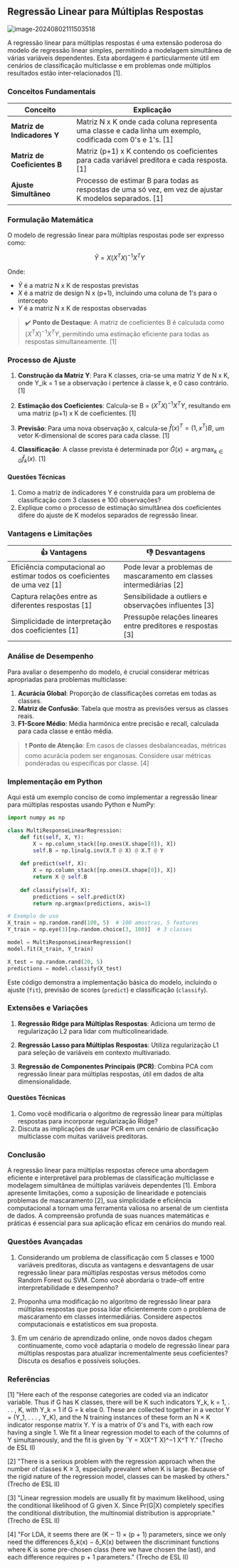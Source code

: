 ## Regressão Linear para Múltiplas Respostas

![image-20240802111503518](C:\Users\diego.rodrigues\AppData\Roaming\Typora\typora-user-images\image-20240802111503518.png)

A regressão linear para múltiplas respostas é uma extensão poderosa do modelo de regressão linear simples, permitindo a modelagem simultânea de várias variáveis dependentes. Esta abordagem é particularmente útil em cenários de classificação multiclasse e em problemas onde múltiplos resultados estão inter-relacionados [1].

### Conceitos Fundamentais

| Conceito                     | Explicação                                                   |
| ---------------------------- | ------------------------------------------------------------ |
| **Matriz de Indicadores Y**  | Matriz N x K onde cada coluna representa uma classe e cada linha um exemplo, codificada com 0's e 1's. [1] |
| **Matriz de Coeficientes B** | Matriz (p+1) x K contendo os coeficientes para cada variável preditora e cada resposta. [1] |
| **Ajuste Simultâneo**        | Processo de estimar B para todas as respostas de uma só vez, em vez de ajustar K modelos separados. [1] |

### Formulação Matemática

O modelo de regressão linear para múltiplas respostas pode ser expresso como:

$$
\hat{Y} = X(X^T X)^{-1}X^T Y
$$

Onde:
- $\hat{Y}$ é a matriz N x K de respostas previstas
- $X$ é a matriz de design N x (p+1), incluindo uma coluna de 1's para o intercepto
- $Y$ é a matriz N x K de respostas observadas

> ✔️ **Ponto de Destaque**: A matriz de coeficientes B é calculada como $(X^T X)^{-1}X^T Y$, permitindo uma estimação eficiente para todas as respostas simultaneamente. [1]

### Processo de Ajuste

1. **Construção da Matriz Y**: Para K classes, cria-se uma matriz Y de N x K, onde Y_ik = 1 se a observação i pertence à classe k, e 0 caso contrário. [1]

2. **Estimação dos Coeficientes**: Calcula-se B = $(X^T X)^{-1}X^T Y$, resultando em uma matriz (p+1) x K de coeficientes. [1]

3. **Previsão**: Para uma nova observação x, calcula-se $\hat{f}(x)^T = (1, x^T)B$, um vetor K-dimensional de scores para cada classe. [1]

4. **Classificação**: A classe prevista é determinada por $\hat{G}(x) = \arg\max_{k \in G} \hat{f}_k(x)$. [1]

#### Questões Técnicas

1. Como a matriz de indicadores Y é construída para um problema de classificação com 3 classes e 100 observações?
2. Explique como o processo de estimação simultânea dos coeficientes difere do ajuste de K modelos separados de regressão linear.

### Vantagens e Limitações

| 👍 Vantagens                                                  | 👎 Desvantagens                                               |
| ------------------------------------------------------------ | ------------------------------------------------------------ |
| Eficiência computacional ao estimar todos os coeficientes de uma vez [1] | Pode levar a problemas de mascaramento em classes intermediárias [2] |
| Captura relações entre as diferentes respostas [1]           | Sensibilidade a outliers e observações influentes [3]        |
| Simplicidade de interpretação dos coeficientes [1]           | Pressupõe relações lineares entre preditores e respostas [3] |

### Análise de Desempenho

Para avaliar o desempenho do modelo, é crucial considerar métricas apropriadas para problemas multiclasse:

1. **Acurácia Global**: Proporção de classificações corretas em todas as classes.
2. **Matriz de Confusão**: Tabela que mostra as previsões versus as classes reais.
3. **F1-Score Médio**: Média harmônica entre precisão e recall, calculada para cada classe e então média.

> ❗ **Ponto de Atenção**: Em casos de classes desbalanceadas, métricas como acurácia podem ser enganosas. Considere usar métricas ponderadas ou específicas por classe. [4]

### Implementação em Python

Aqui está um exemplo conciso de como implementar a regressão linear para múltiplas respostas usando Python e NumPy:

```python
import numpy as np

class MultiResponseLinearRegression:
    def fit(self, X, Y):
        X = np.column_stack([np.ones(X.shape[0]), X])
        self.B = np.linalg.inv(X.T @ X) @ X.T @ Y
        
    def predict(self, X):
        X = np.column_stack([np.ones(X.shape[0]), X])
        return X @ self.B
    
    def classify(self, X):
        predictions = self.predict(X)
        return np.argmax(predictions, axis=1)

# Exemplo de uso
X_train = np.random.rand(100, 5)  # 100 amostras, 5 features
Y_train = np.eye(3)[np.random.choice(3, 100)]  # 3 classes

model = MultiResponseLinearRegression()
model.fit(X_train, Y_train)

X_test = np.random.rand(20, 5)
predictions = model.classify(X_test)
```

Este código demonstra a implementação básica do modelo, incluindo o ajuste (`fit`), previsão de scores (`predict`) e classificação (`classify`).

### Extensões e Variações

1. **Regressão Ridge para Múltiplas Respostas**: Adiciona um termo de regularização L2 para lidar com multicolinearidade.

2. **Regressão Lasso para Múltiplas Respostas**: Utiliza regularização L1 para seleção de variáveis em contexto multivariado.

3. **Regressão de Componentes Principais (PCR)**: Combina PCA com regressão linear para múltiplas respostas, útil em dados de alta dimensionalidade.

#### Questões Técnicas

1. Como você modificaria o algoritmo de regressão linear para múltiplas respostas para incorporar regularização Ridge?
2. Discuta as implicações de usar PCR em um cenário de classificação multiclasse com muitas variáveis preditoras.

### Conclusão

A regressão linear para múltiplas respostas oferece uma abordagem eficiente e interpretável para problemas de classificação multiclasse e modelagem simultânea de múltiplas variáveis dependentes [1]. Embora apresente limitações, como a suposição de linearidade e potenciais problemas de mascaramento [2], sua simplicidade e eficiência computacional a tornam uma ferramenta valiosa no arsenal de um cientista de dados. A compreensão profunda de suas nuances matemáticas e práticas é essencial para sua aplicação eficaz em cenários do mundo real.

### Questões Avançadas

1. Considerando um problema de classificação com 5 classes e 1000 variáveis preditoras, discuta as vantagens e desvantagens de usar regressão linear para múltiplas respostas versus métodos como Random Forest ou SVM. Como você abordaria o trade-off entre interpretabilidade e desempenho?

2. Proponha uma modificação no algoritmo de regressão linear para múltiplas respostas que possa lidar eficientemente com o problema de mascaramento em classes intermediárias. Considere aspectos computacionais e estatísticos em sua proposta.

3. Em um cenário de aprendizado online, onde novos dados chegam continuamente, como você adaptaria o modelo de regressão linear para múltiplas respostas para atualizar incrementalmente seus coeficientes? Discuta os desafios e possíveis soluções.

### Referências

[1] "Here each of the response categories are coded via an indicator variable. Thus if G has K classes, there will be K such indicators Y_k, k = 1, . . . , K, with Y_k = 1 if G = k else 0. These are collected together in a vector Y = (Y_1, . . . , Y_K), and the N training instances of these form an N × K indicator response matrix Y. Y is a matrix of 0's and 1's, with each row having a single 1. We fit a linear regression model to each of the columns of Y simultaneously, and the fit is given by ˆY = X(X^T X)^−1 X^T Y." (Trecho de ESL II)

[2] "There is a serious problem with the regression approach when the number of classes K ≥ 3, especially prevalent when K is large. Because of the rigid nature of the regression model, classes can be masked by others." (Trecho de ESL II)

[3] "Linear regression models are usually fit by maximum likelihood, using the conditional likelihood of G given X. Since Pr(G|X) completely specifies the conditional distribution, the multinomial distribution is appropriate." (Trecho de ESL II)

[4] "For LDA, it seems there are (K − 1) × (p + 1) parameters, since we only need the differences δ_k(x) − δ_K(x) between the discriminant functions where K is some pre-chosen class (here we have chosen the last), and each difference requires p + 1 parameters." (Trecho de ESL II)